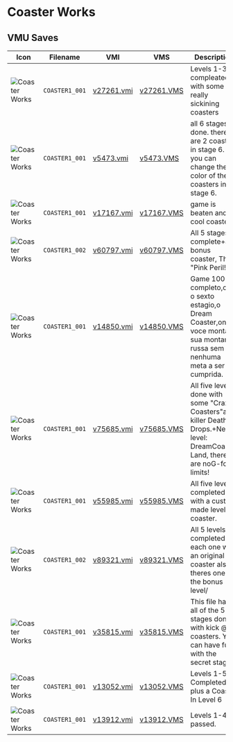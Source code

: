 # Coaster Works

## VMU Saves

| Icon | Filename | VMI | VMS | Description |
|------|----------|-----|-----|-------------|
| ![Coaster Works](../icons/COASTER1_001.GIF) | `COASTER1_001` | [v27261.vmi](v27261.vmi) | [v27261.VMS](v27261.VMS) | Levels 1-3 compleated with some really sickining coasters 
| ![Coaster Works](../icons/COASTER1_001.GIF) | `COASTER1_001` | [v5473.vmi](v5473.vmi) | [v5473.VMS](v5473.VMS) | all 6 stages done. there are 2 coasters in stage 6. you can change the color of the coasters in stage 6. 
| ![Coaster Works](../icons/COASTER1_001.GIF) | `COASTER1_001` | [v17167.vmi](v17167.vmi) | [v17167.VMS](v17167.VMS) | game is beaten and cool coasters 
| ![Coaster Works](../icons/COASTER1_002.GIF) | `COASTER1_002` | [v60797.vmi](v60797.vmi) | [v60797.VMS](v60797.VMS) | All 5 stages complete+a bonus coaster, The "Pink Peril!" 
| ![Coaster Works](../icons/COASTER1_001.GIF) | `COASTER1_001` | [v14850.vmi](v14850.vmi) | [v14850.VMS](v14850.VMS) | Game 100% completo,com o sexto estagio,o Dream Coaster,onde voce monta sua montanha russa sem nenhuma meta a ser cumprida. 
| ![Coaster Works](../icons/COASTER1_001.GIF) | `COASTER1_001` | [v75685.vmi](v75685.vmi) | [v75685.VMS](v75685.VMS) | All five levels done with some "Crazy Coasters"and killer Death Drops.+New level: DreamCoaster Land, there are noG-force limits! 
| ![Coaster Works](../icons/COASTER1_001.GIF) | `COASTER1_001` | [v55985.vmi](v55985.vmi) | [v55985.VMS](v55985.VMS) | All five levels completed with a custom made level 6 coaster. 
| ![Coaster Works](../icons/COASTER1_002.GIF) | `COASTER1_002` | [v89321.vmi](v89321.vmi) | [v89321.VMS](v89321.VMS) | All 5 levels completed each one with an original coaster also theres one in the bonus level/ 
| ![Coaster Works](../icons/COASTER1_001.GIF) | `COASTER1_001` | [v35815.vmi](v35815.vmi) | [v35815.VMS](v35815.VMS) | This file has all of the 5 stages done with kick @ss coasters.  You can have fun with the secret stage. 
| ![Coaster Works](../icons/COASTER1_001.GIF) | `COASTER1_001` | [v13052.vmi](v13052.vmi) | [v13052.VMS](v13052.VMS) | Levels 1-5 Completed, plus a Coaster In Level 6 
| ![Coaster Works](../icons/COASTER1_001.GIF) | `COASTER1_001` | [v13912.vmi](v13912.vmi) | [v13912.VMS](v13912.VMS) | Levels 1-4 passed. 
